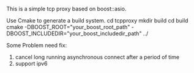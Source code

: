 This is a simple tcp proxy based on boost::asio.

Use Cmake to generate a build system. 
cd tcpproxy
mkdir build
cd build
cmake -DBOOST_ROOT="your_boost_root_path" -DBOOST_INCLUDEDIR="your_boost_includedir_path" ../

Some Problem need fix:
1. cancel long running asynchronous connect after a period of time
2. support ipv6

